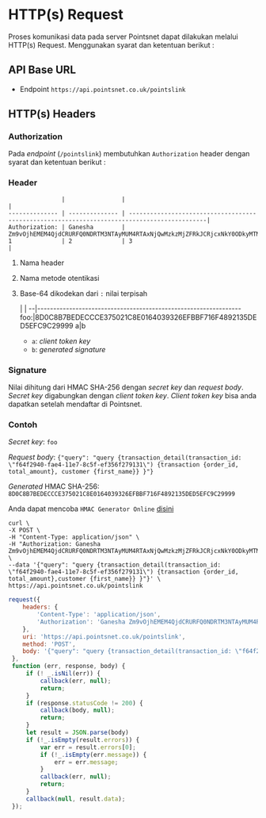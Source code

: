 # HTTP(s) Request
Proses komunikasi data pada server Pointsnet dapat dilakukan melalui HTTP(s) Request. Menggunakan syarat dan ketentuan berikut :

## API Base URL
* Endpoint `https://api.pointsnet.co.uk/pointslink`

## HTTP(s) Headers

### Authorization
Pada *endpoint* (`/pointslink`) membutuhkan `Authorization` header dengan syarat dan ketentuan berikut :  

### Header

                   |                |                                                                                             |
    -------------- | -------------- | --------------------------------------------------------------------------------------------|
    Authorization: | Ganesha        | Zm9vOjhEMEM4QjdCRURFQ0NDRTM3NTAyMUM4RTAxNjQwMzkzMjZFRkJCRjcxNkY0ODkyMTM1REVENUVGQzlDMjk5OTk=|
    1              | 2              | 3                                                                                           |
    
1. Nama header
2. Nama metode otentikasi
3. Base-64 dikodekan dari `:` nilai terpisah

      |                                                                |
    --|----------------------------------------------------------------
    foo:|8D0C8B7BEDECCCE375021C8E0164039326EFBBF716F4892135DED5EFC9C29999
    a|b

   - `a`: *client token key*
   - `b`: *generated signature*

### Signature
Nilai dihitung dari HMAC SHA-256 dengan *secret key* dan *request body*.
*Secret key*  digabungkan dengan *client token key*. *Client token key* bisa anda dapatkan setelah mendaftar di Pointsnet.

### Contoh
*Secret key*: `foo`

*Request body*: `{"query": "query {transaction_detail(transaction_id: \"f64f2940-fae4-11e7-8c5f-ef356f279131\") {transaction {order_id, total_amount}, customer {first_name}} }"}`

*Generated* HMAC SHA-256: 
`8D0C8B7BEDECCCE375021C8E0164039326EFBBF716F4892135DED5EFC9C29999`

Anda dapat mencoba `HMAC Generator Online` [disini](https://www.freeformatter.com/hmac-generator.html)

   ```shell
   curl \  
   -X POST \  
   -H "Content-Type: application/json" \
   -H "Authorization: Ganesha Zm9vOjhEMEM4QjdCRURFQ0NDRTM3NTAyMUM4RTAxNjQwMzkzMjZFRkJCRjcxNkY0ODkyMTM1REVENUVGQzlDMjk5OTk=" \  
   --data '{"query": "query {transaction_detail(transaction_id: \"f64f2940-fae4-11e7-8c5f-ef356f279131\") {transaction {order_id, total_amount},customer {first_name}} }"}' \  
   https://api.pointsnet.co.uk/pointslink
   ``` 

   ```javascript
   request({     
       headers: {       
           'Content-Type': 'application/json',       
           'Authorization': 'Ganesha Zm9vOjhEMEM4QjdCRURFQ0NDRTM3NTAyMUM4RTAxNjQwMzkzMjZFRkJCRjcxNkY0ODkyMTM1REVENUVGQzlDMjk5OTk=',     
       },     
       uri: 'https://api.pointsnet.co.uk/pointslink',     
       method: 'POST',     
       body: '{"query": "query {transaction_detail(transaction_id: \"f64f2940-fae4-11e7-8c5f-ef356f279131\") {transaction {order_id, total_amount},customer {first_name}} }"}',   
    }, 
    function (err, response, body) {     
        if (! _.isNil(err)) {       
            callback(err, null);       
            return;     
        }     
        if (response.statusCode != 200) {       
            callback(body, null);       
            return;     
        }     
        let result = JSON.parse(body)     
        if (!_.isEmpty(result.errors)) {       
            var err = result.errors[0];       
            if (!_.isEmpty(err.message)) {         
                err = err.message;       
            }       
            callback(err, null);       
            return;     
        }     
        callback(null, result.data);   
    });
   ```